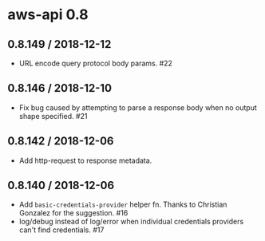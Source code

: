 # aws-api 0.8

## 0.8.149 / 2018-12-12

* URL encode query protocol body params. #22

## 0.8.146 / 2018-12-10

* Fix bug caused by attempting to parse a response body when no output shape specified. #21

## 0.8.142 / 2018-12-06

* Add http-request to response metadata.

## 0.8.140 / 2018-12-06

* Add `basic-credentials-provider` helper fn. Thanks to Christian Gonzalez for the suggestion. #16
* log/debug instead of log/error when individual credentials providers can't find credentials. #17
